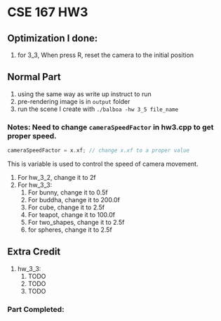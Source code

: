 # CSE 167 HW3

## Optimization I done:
1. for 3_3, When press R, reset the camera to the initial position


## Normal Part
1. using the same way as write up instruct to run
2. pre-rendering image is in `output` folder
3. run the scene I create with `./balboa -hw 3_5 file_name`

### Notes: Need to change `cameraSpeedFactor` in hw3.cpp to get proper speed.
```c++
cameraSpeedFactor = x.xf; // change x.xf to a proper value
```
This is variable is used to control the speed of camera movement.
1. For hw_3_2, change it to 2f
2. For hw_3_3:
   1. For bunny, change it to 0.5f
   2. For buddha, change it to 200.0f
   3. For cube, change it to 2.5f
   3. For teapot, change it to 100.0f
   4. For two_shapes, change it to 2.5f
   5. for spheres, change it to 2.5f

## Extra Credit
1. hw_3_3:
   1. TODO
   2. TODO
   3. TODO

### Part Completed:


